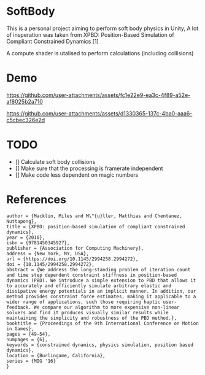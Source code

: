 # SoftBody

This is a personal project aiming to perform soft body physics in Unity,
A lot of insperation was taken from XPBD: Position-Based Simulation of Compliant Constrained Dynamics \[1\]

A compute shader is utalised to perform calculations (including collisions)

# Demo



https://github.com/user-attachments/assets/fc1e22e9-ea3c-4f89-a52e-af8025b2a710



https://github.com/user-attachments/assets/d1330365-137c-4ba0-aaa6-c5cbec326e2d



# TODO

- [] Calculate soft body collisions
- [] Make sure that the processing is framerate independent
- [] Make code less dependent on magic numbers 


# References

```@inproceedings{10.1145/2994258.2994272,
author = {Macklin, Miles and M\"{u}ller, Matthias and Chentanez, Nuttapong},
title = {XPBD: position-based simulation of compliant constrained dynamics},
year = {2016},
isbn = {9781450345927},
publisher = {Association for Computing Machinery},
address = {New York, NY, USA},
url = {https://doi.org/10.1145/2994258.2994272},
doi = {10.1145/2994258.2994272},
abstract = {We address the long-standing problem of iteration count and time step dependent constraint stiffness in position-based dynamics (PBD). We introduce a simple extension to PBD that allows it to accurately and efficiently simulate arbitrary elastic and dissipative energy potentials in an implicit manner. In addition, our method provides constraint force estimates, making it applicable to a wider range of applications, such those requiring haptic user-feedback. We compare our algorithm to more expensive non-linear solvers and find it produces visually similar results while maintaining the simplicity and robustness of the PBD method.},
booktitle = {Proceedings of the 9th International Conference on Motion in Games},
pages = {49–54},
numpages = {6},
keywords = {constrained dynamics, physics simulation, position based dynamics},
location = {Burlingame, California},
series = {MIG '16}
}
```
